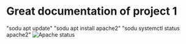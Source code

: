 # Great documentation of project 1

"sodu apt update"
"sodu apt install apache2"
"sodu systemctl status apache2"
![Apache status](./images/Apache-status.png)
